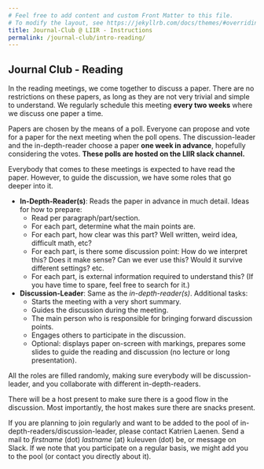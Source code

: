 ```yaml
---
# Feel free to add content and custom Front Matter to this file.
# To modify the layout, see https://jekyllrb.com/docs/themes/#overriding-theme-defaults
title: Journal-Club @ LIIR - Instructions
permalink: /journal-club/intro-reading/
---
```


## Journal Club - Reading

In the reading meetings, we come together to discuss a paper. There are no restrictions on these papers, as long as they are not very trivial and simple to understand. We regularly schedule this meeting **every two weeks** where we discuss one paper a time.  

Papers are chosen by the means of a poll. Everyone can propose and vote for a paper for the next meeting when the poll opens. The discussion-leader and the in-depth-reader choose a paper **one week in advance**, hopefully considering the votes. **These polls are hosted on the LIIR slack channel.** 

Everybody that comes to these meetings is expected to have read the paper. However, to guide the discussion, we have some roles that go deeper into it.
 - **In-Depth-Reader(s)**: Reads the paper in advance in much detail. Ideas for how to prepare:
   - Read per paragraph/part/section.
   - For each part, determine what the main points are. 
   - For each part, how clear was this part? Well written, weird idea, difficult math, etc?
   - For each part, is there some discussion point: How do we interpret this? Does it make sense? Can we ever use this? Would it survive different settings? etc.
   - For each part, is external information required to understand this? (If you have time to spare, feel free to search for it.)
 - **Discussion-Leader**: Same as the *in-depth-reader(s)*. Additional tasks:
   - Starts the meeting with a very short summary.
   - Guides the discussion during the meeting.
   - The main person who is responsible for bringing forward discussion points. 
   - Engages others to participate in the discussion. 
   - Optional: displays paper on-screen with markings, prepares some slides to guide the reading and discussion (no lecture or long presentation).
   
All the roles are filled randomly, making sure everybody will be discussion-leader, and you collaborate with different in-depth-readers.

There will be a host present to make sure there is a good flow in the discussion. Most importantly, the host makes sure there are snacks present.

If you are planning to join regularly and want to be added to the pool of in-depth-readers/discussion-leader, please contact Katrien Laenen. Send a mail to _firstname_ (dot) _lastname_ (at) kuleuven (dot) be, or message on Slack.
If we note that you participate on a regular basis, we might add you to the pool (or contact you directly about it). 

